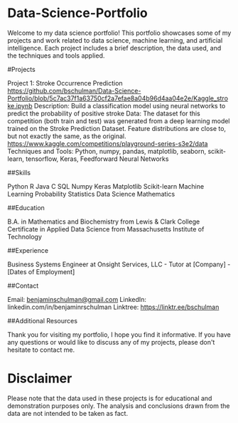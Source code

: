 # Data-Science-Portfolio

Welcome to my data science portfolio! This portfolio showcases some of my projects and work related to data science, machine learning, and artificial intelligence. Each project includes a brief description, the data used, and the techniques and tools applied.

#Projects

Project 1: Stroke Occurrence Prediction
https://github.com/bschulman/Data-Science-Portfolio/blob/5c7ac37f1a63750cf2a7efae8a04b96d4aa04e2e/Kaggle_stroke.ipynb
Description: Build a classification model using neural networks to predict the probability of positive stroke
Data: The dataset for this competition (both train and test) was generated from a deep learning model trained on the Stroke Prediction Dataset. 
Feature distributions are close to, but not exactly the same, as the original.
https://www.kaggle.com/competitions/playground-series-s3e2/data 
Techniques and Tools: Python, numpy, pandas, matplotlib, seaborn, scikit-learn, tensorflow, Keras, Feedforward Neural Networks



##Skills

Python 
R
Java 
C 
SQL 
Numpy 
Keras 
Matplotlib 
Scikit-learn
Machine Learning 
Probability 
Statistics 
Data Science 
Mathematics


##Education

B.A. in Mathematics and Biochemistry from Lewis & Clark College
Certificate in Applied Data Science from Massachusetts Institute of Technology

##Experience

Business Systems Engineer at Onsight Services, LLC - 
Tutor at [Company] - [Dates of Employment]

##Contact

Email: benjaminschulman@gmail.com
LinkedIn: linkedin.com/in/benjaminrschulman
Linktree: https://linktr.ee/bschulman


##Additional Resources

Thank you for visiting my portfolio, I hope you find it informative. If you have any questions or would like to discuss any of my projects, please don't hesitate to contact me.

# Disclaimer

Please note that the data used in these projects is for educational and demonstration purposes only. The analysis and conclusions drawn from the data are not intended to be taken as fact.
